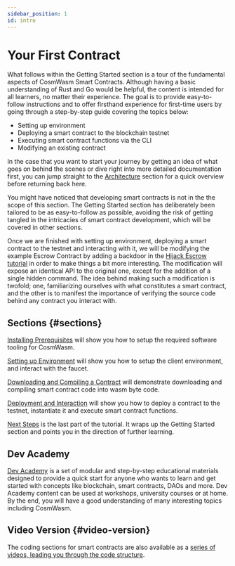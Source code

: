 ```yaml
---
sidebar_position: 1
id: intro
---
```


# Your First Contract

What follows within the Getting Started section is a tour of the fundamental aspects of CosmWasm Smart Contracts. Although having a basic understanding of Rust and Go would be helpful, the content is intended for all learners, no matter their experience. The goal is to provide easy-to-follow instructions and to offer firsthand experience for first-time users by going through a step-by-step guide covering the topics below:

- Setting up environment
- Deploying a smart contract to the blockchain testnet
- Executing smart contract functions via the CLI
- Modifying an existing contract

In the case that you want to start your journey by getting an idea of what goes on behind the scenes or dive right into more detailed documentation first, you can jump straight to the [Architecture](/03-architecture/01-multichain.md) section for a quick overview before returning back here.

You might have noticed that developing smart contracts is not in the the scope of this section. The Getting Started section has deliberately been tailored to be as easy-to-follow as possible, avoiding the risk of getting tangled in the intricacies of smart contract development, which will be covered in other sections. 

Once we are finished with setting up environment, deploying a smart contract to the testnet and interacting with it, we will be modifying the example Escrow Contract by adding a backdoor in the [Hijack Escrow tutorial](/tutorials/hijack-escrow/intro) in order to make things a bit more interesting. The modification will expose an identical API to the original one, except for the addition of a single hidden command. The idea behind making such a modification is twofold; one, familiarizing ourselves with what constitutes a smart contract, and the other is to manifest the importance of verifying the source code behind any contract you interact with.

## Sections {#sections}

[Installing Prerequisites](02-installation.md) will show you how to setup the required software tooling for CosmWasm.

[Setting up Environment](03-setting-env.md) will show you how to setup the client environment, and interact with the
faucet.

[Downloading and Compiling a Contract](04-compile-contract.md) will demonstrate downloading and compiling smart contract
code into wasm byte code.

[Deployment and Interaction](05-interact-with-contract.md) will show you how to deploy a contract to the testnet, instantiate it and execute smart contract functions.

[Next Steps](06-next-steps.md) is the last part of the tutorial. It wraps up the Getting Started section and points you in the direction of further learning.

## Dev Academy

[Dev Academy](/dev-academy/intro) is a set of modular and step-by-step educational materials designed to
provide a quick start for anyone who wants to learn and get started with concepts like blockchain, smart contracts, DAOs and more. Dev Academy content can be used at workshops, university courses or at home. By the end, you will have a good understanding of many interesting topics including CosmWasm.

## Video Version {#video-version}

The coding sections for smart contracts are also available as
a [series of videos, leading you through the code structure](https://vimeo.com/showcase/6671477).
